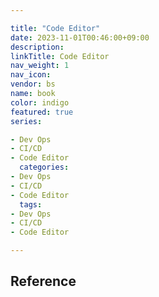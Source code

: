 ```yaml
---

title: "Code Editor"
date: 2023-11-01T00:46:00+09:00
description:
linkTitle: Code Editor
nav_weight: 1
nav_icon:
vendor: bs
name: book
color: indigo
featured: true
series:

- Dev Ops
- CI/CD
- Code Editor
  categories:
- Dev Ops
- CI/CD
- Code Editor
  tags:
- Dev Ops
- CI/CD
- Code Editor

---
```


## Reference

